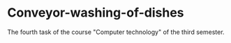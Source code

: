 # Conveyor-washing-of-dishes
The fourth task of the course "Computer technology" of the third semester.
